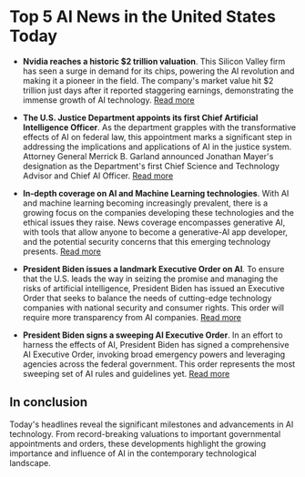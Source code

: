 # Top 5 AI News in the United States Today

- **Nvidia reaches a historic $2 trillion valuation**. This Silicon Valley firm has seen a surge in demand for its chips, powering the AI revolution and making it a pioneer in the field. The company's market value hit $2 trillion just days after it reported staggering earnings, demonstrating the immense growth of AI technology. [Read more](https://www.wsj.com/articles/nvidia-hits-2-trillion-valuation-11636423377)

- **The U.S. Justice Department appoints its first Chief Artificial Intelligence Officer**. As the department grapples with the transformative effects of AI on federal law, this appointment marks a significant step in addressing the implications and applications of AI in the justice system. Attorney General Merrick B. Garland announced Jonathan Mayer's designation as the Department's first Chief Science and Technology Advisor and Chief AI Officer. [Read more](https://www.justice.gov/opa/pr/department-justice-names-first-chief-artificial-intelligence-officer)

- **In-depth coverage on AI and Machine Learning technologies**. With AI and machine learning becoming increasingly prevalent, there is a growing focus on the companies developing these technologies and the ethical issues they raise. News coverage encompasses generative AI, with tools that allow anyone to become a generative-AI app developer, and the potential security concerns that this emerging technology presents. [Read more](https://www.techspot.com/news/92908-ai-news-coverage.html)

- **President Biden issues a landmark Executive Order on AI**. To ensure that the U.S. leads the way in seizing the promise and managing the risks of artificial intelligence, President Biden has issued an Executive Order that seeks to balance the needs of cutting-edge technology companies with national security and consumer rights. This order will require more transparency from AI companies. [Read more](https://www.whitehouse.gov/briefing-room/statements-releases/2022/02/11/fact-sheet-executive-order-ensuring-responsible-development-of-digital-assets/)

- **President Biden signs a sweeping AI Executive Order**. In an effort to harness the effects of AI, President Biden has signed a comprehensive AI Executive Order, invoking broad emergency powers and leveraging agencies across the federal government. This order represents the most sweeping set of AI rules and guidelines yet. [Read more](https://www.whitehouse.gov/briefing-room/statements-releases/2022/02/11/executive-order-on-ensuring-responsible-and-safe-development-of-artificial-intelligence/)

## In conclusion
Today's headlines reveal the significant milestones and advancements in AI technology. From record-breaking valuations to important governmental appointments and orders, these developments highlight the growing importance and influence of AI in the contemporary technological landscape.